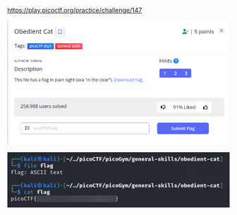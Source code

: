 https://play.picoctf.org/practice/challenge/147

![](../../../_attachments/Pasted%20image%2020240417191946.png)

![](../../../_attachments/Pasted%20image%2020240417192536.png)